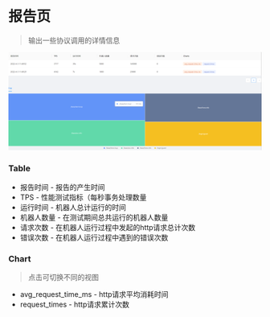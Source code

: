 # 报告页
> 输出一些协议调用的详情信息

![img](../../res/report.png)


### Table
* 报告时间 - 报告的产生时间
* TPS - 性能测试指标（每秒事务处理数量
* 运行时间 - 机器人总计运行的时间
* 机器人数量 - 在测试期间总共运行的机器人数量
* 请求次数 - 在机器人运行过程中发起的http请求总计次数
* 错误次数 - 在机器人运行过程中遇到的错误次数

### Chart
> 点击可切换不同的视图
* avg_request_time_ms - http请求平均消耗时间
* request_times - http请求累计次数